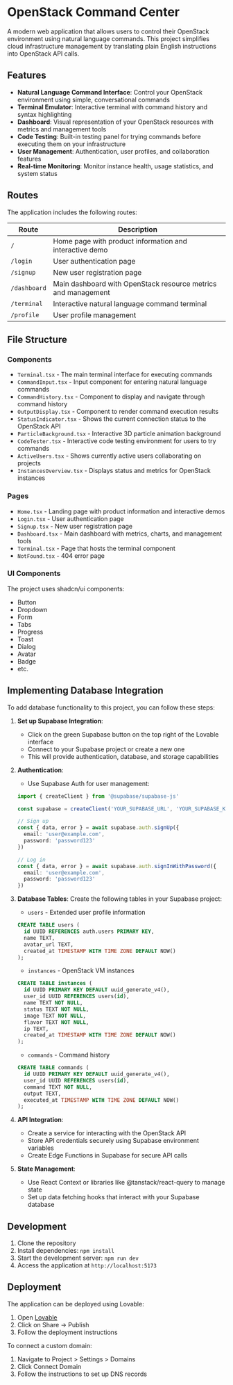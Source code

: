 
# OpenStack Command Center

A modern web application that allows users to control their OpenStack environment using natural language commands. This project simplifies cloud infrastructure management by translating plain English instructions into OpenStack API calls.

## Features

- **Natural Language Command Interface**: Control your OpenStack environment using simple, conversational commands
- **Terminal Emulator**: Interactive terminal with command history and syntax highlighting
- **Dashboard**: Visual representation of your OpenStack resources with metrics and management tools
- **Code Testing**: Built-in testing panel for trying commands before executing them on your infrastructure
- **User Management**: Authentication, user profiles, and collaboration features
- **Real-time Monitoring**: Monitor instance health, usage statistics, and system status

## Routes

The application includes the following routes:

| Route | Description |
|-------|-------------|
| `/` | Home page with product information and interactive demo |
| `/login` | User authentication page |
| `/signup` | New user registration page |
| `/dashboard` | Main dashboard with OpenStack resource metrics and management |
| `/terminal` | Interactive natural language command terminal |
| `/profile` | User profile management |

## File Structure

### Components

- `Terminal.tsx` - The main terminal interface for executing commands
- `CommandInput.tsx` - Input component for entering natural language commands
- `CommandHistory.tsx` - Component to display and navigate through command history
- `OutputDisplay.tsx` - Component to render command execution results
- `StatusIndicator.tsx` - Shows the current connection status to the OpenStack API
- `ParticleBackground.tsx` - Interactive 3D particle animation background
- `CodeTester.tsx` - Interactive code testing environment for users to try commands
- `ActiveUsers.tsx` - Shows currently active users collaborating on projects
- `InstancesOverview.tsx` - Displays status and metrics for OpenStack instances

### Pages

- `Home.tsx` - Landing page with product information and interactive demos
- `Login.tsx` - User authentication page
- `Signup.tsx` - New user registration page
- `Dashboard.tsx` - Main dashboard with metrics, charts, and management tools
- `Terminal.tsx` - Page that hosts the terminal component
- `NotFound.tsx` - 404 error page

### UI Components

The project uses shadcn/ui components:
- Button
- Dropdown
- Form
- Tabs
- Progress
- Toast
- Dialog
- Avatar
- Badge
- etc.

## Implementing Database Integration

To add database functionality to this project, you can follow these steps:

1. **Set up Supabase Integration**:
   - Click on the green Supabase button on the top right of the Lovable interface
   - Connect to your Supabase project or create a new one
   - This will provide authentication, database, and storage capabilities

2. **Authentication**:
   - Use Supabase Auth for user management:
   ```typescript
   import { createClient } from '@supabase/supabase-js'
   
   const supabase = createClient('YOUR_SUPABASE_URL', 'YOUR_SUPABASE_KEY')
   
   // Sign up
   const { data, error } = await supabase.auth.signUp({
     email: 'user@example.com',
     password: 'password123'
   })
   
   // Log in
   const { data, error } = await supabase.auth.signInWithPassword({
     email: 'user@example.com',
     password: 'password123'
   })
   ```

3. **Database Tables**:
   Create the following tables in your Supabase project:

   - `users` - Extended user profile information
   ```sql
   CREATE TABLE users (
     id UUID REFERENCES auth.users PRIMARY KEY,
     name TEXT,
     avatar_url TEXT,
     created_at TIMESTAMP WITH TIME ZONE DEFAULT NOW()
   );
   ```

   - `instances` - OpenStack VM instances
   ```sql
   CREATE TABLE instances (
     id UUID PRIMARY KEY DEFAULT uuid_generate_v4(),
     user_id UUID REFERENCES users(id),
     name TEXT NOT NULL,
     status TEXT NOT NULL,
     image TEXT NOT NULL,
     flavor TEXT NOT NULL,
     ip TEXT,
     created_at TIMESTAMP WITH TIME ZONE DEFAULT NOW()
   );
   ```

   - `commands` - Command history
   ```sql
   CREATE TABLE commands (
     id UUID PRIMARY KEY DEFAULT uuid_generate_v4(),
     user_id UUID REFERENCES users(id),
     command TEXT NOT NULL,
     output TEXT,
     executed_at TIMESTAMP WITH TIME ZONE DEFAULT NOW()
   );
   ```

4. **API Integration**:
   - Create a service for interacting with the OpenStack API
   - Store API credentials securely using Supabase environment variables
   - Create Edge Functions in Supabase for secure API calls

5. **State Management**:
   - Use React Context or libraries like @tanstack/react-query to manage state
   - Set up data fetching hooks that interact with your Supabase database

## Development

1. Clone the repository
2. Install dependencies: `npm install`
3. Start the development server: `npm run dev`
4. Access the application at `http://localhost:5173`

## Deployment

The application can be deployed using Lovable:
1. Open [Lovable](https://lovable.dev/projects/76678e0a-5408-4f8e-ae9b-8b808ebea5d0)
2. Click on Share -> Publish
3. Follow the deployment instructions

To connect a custom domain:
1. Navigate to Project > Settings > Domains
2. Click Connect Domain
3. Follow the instructions to set up DNS records
